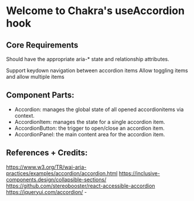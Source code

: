 # Welcome to Chakra's useAccordion hook

## Core Requirements

Should have the appropriate aria-\* state and relationship attributes.

Support keydown navigation between accordion items Allow toggling items and
allow multiple items

## Component Parts:

- Accordion: manages the global state of all opened accordionitems via context.
- AccordionItem: manages the state for a single accordion item.
- AccordionButton: the trigger to open/close an accordion item.
- AccordionPanel: the main content area for the accordion item.

## References + Credits:

https://www.w3.org/TR/wai-aria-practices/examples/accordion/accordion.html
https://inclusive-components.design/collapsible-sections/
https://github.com/stereobooster/react-accessible-accordion
https://jqueryui.com/accordion/ -
